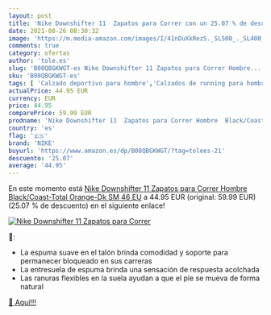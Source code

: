```yaml
---
layout: post
title: 'Nike Downshifter 11  Zapatos para Correr con un 25.07 % de descuento'
date: 2021-08-26 08:30:32
image: 'https://m.media-amazon.com/images/I/41nDuXkRezS._SL500_._SL400_.jpg'
comments: true
category: ofertas
author: 'tole.es'
slug: 'B08QBGKWGT-es Nike Downshifter 11 Zapatos para Correr Hombre...'
sku: 'B08QBGKWGT-es'
tags: [ 'Calzado deportivo para hombre','Calzados de running para hombre','Calzados para correr en asfalto para hombre','Zapatillas y calzado deportivo para hombre','Zapatos','Zapatos para hombre','Zapatos y complementos','nike','zapatos', ]
actualPrice: 44.95 EUR
currency: EUR
price: 44.95
comparePrice: 59.99 EUR
prodname: 'Nike Downshifter 11  Zapatos para Correr Hombre  Black/Coast-Total Orange-Dk SM  46 EU'
country: 'es'
flag: '🇪🇸'
brand: 'NIKE'
buyurl: 'https://www.amazon.es/dp/B08QBGKWGT/?tag=tolees-21'
descuento: '25.07'
average: '44.95'
---
```


En este momento está [Nike Downshifter 11  Zapatos para Correr Hombre  Black/Coast-Total Orange-Dk SM  46 EU](https://www.amazon.es/dp/B08QBGKWGT/?tag=tolees-21) a 44.95 EUR (original: 59.99 EUR) (25.07 %  de descuento) en el siguiente enlace!

[![Nike Downshifter 11  Zapatos para Correr](https://m.media-amazon.com/images/I/41nDuXkRezS._SL500_._SL400_.jpg)](https://www.amazon.es/dp/B08QBGKWGT/?tag=tolees-21)

🔎:

- La espuma suave en el talón brinda comodidad y soporte para permanecer bloqueado en sus carreras
- La entresuela de espuma brinda una sensación de respuesta acolchada
- Las ranuras flexibles en la suela ayudan a que el pie se mueva de forma natural

[🛒 Aquí!!!](https://www.amazon.es/dp/B08QBGKWGT/?tag=tolees-21)
